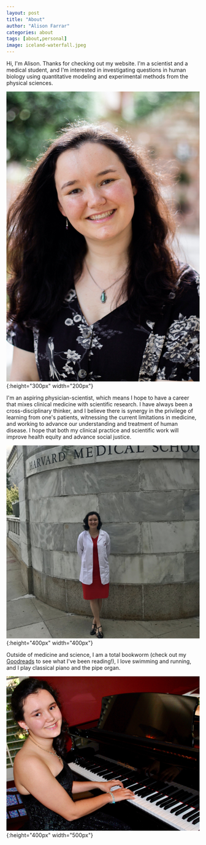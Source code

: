 ```yaml
---
layout: post
title: "About"
author: "Alison Farrar"
categories: about
tags: [about,personal]
image: iceland-waterfall.jpeg
---
```


Hi, I'm Alison. Thanks for checking out my website. I'm a scientist and a medical student, and I'm interested in investigating questions in human biology using quantitative modeling and experimental methods from the physical sciences.


![Picture of Alison](/assets/img/alison-headshot.jpeg){:height="300px" width="200px"}


I'm an aspiring physician-scientist, which means I hope to have a career that mixes clinical medicine with scientific research. I have always been a cross-disciplinary thinker, and I believe there is synergy in the privilege of learning from one's patients, witnessing the current limitations in medicine, and working to advance our understanding and treatment of human disease. I hope that both my clinical practice and scientific work will improve health equity and advance social justice.


![Alison in front of HMS](/assets/img/alison-white-coat.jpg){:height="400px" width="400px"}


Outside of medicine and science, I am a total bookworm (check out my [Goodreads](https://www.goodreads.com/user/show/38821028-alison) to see what I've been reading!), I love swimming and running, and I play classical piano and the pipe organ.


![Alison at piano](/assets/img/alison-piano.jpeg){:height="400px" width="500px"}
